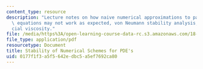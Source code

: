 ```yaml
---
content_type: resource
description: "Lecture notes on how naive numerical approximations to partial differential\
  \ equations may not work as expected, von Neumann stability analysis, and arti\f\
  cial viscosity."
file: /media/https%3A/open-learning-course-data-rc.s3.amazonaws.com/18-306-advanced-partial-differential-equations-with-applications-fall-2009/0177f1f3a5f5642edbc5a5ef7692ca80_MIT18_306f09_lec29_Num_Scheme_Stab.pdf
file_type: application/pdf
resourcetype: Document
title: Stability of Numerical Schemes for PDE's
uid: 0177f1f3-a5f5-642e-dbc5-a5ef7692ca80
---
```

